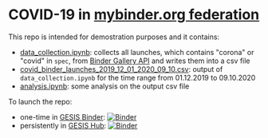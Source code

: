 # COVID-19 in [mybinder.org federation](https://mybinder.org/)

This repo is intended for demostration purposes and it contains:
- [data_collection.ipynb](/data_collection.ipynb): collects all launches, which contains "corona" or "covid" in `spec`, from [Binder Gallery API](https://notebooks.gesis.org/gallery/api/v1.0/) and writes them into a csv file
- [covid_binder_launches_2019_12_01_2020_09_10.csv](/covid_binder_launches_2019_12_01_2020_09_10.csv): output of `data_collection.ipynb` for the time range from 01.12.2019 to 09.10.2020 
- [analysis.ipynb](/analysis.ipynb): some analysis on the output csv file

To launch the repo:
- one-time in [GESIS Binder](https://notebooks.gesis.org/binder/): [![Binder](https://notebooks.gesis.org/binder/badge_logo.svg)](https://notebooks.gesis.org/binder/v2/gh/bitnik/covid19_in_binder/master?filepath=analysis.ipynb)
- persistently in [GESIS Hub](https://notebooks.gesis.org): [![Binder](https://notebooks.gesis.org/services/binder/badge_logo.svg)](https://notebooks.gesis.org/services/binder/v2/gh/bitnik/covid19_in_binder/master?filepath=analysis.ipynb)
